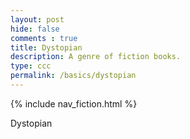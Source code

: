 ```yaml
---
layout: post
hide: false
comments : true
title: Dystopian
description: A genre of fiction books.
type: ccc
permalink: /basics/dystopian
---
```


{% include nav_fiction.html %}

Dystopian